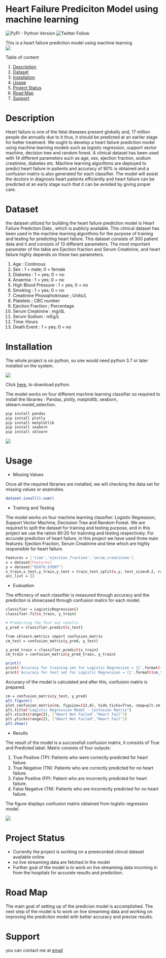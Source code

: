 # Heart Failure Prediciton Model using machine learning

![PyPI - Python Version](https://img.shields.io/pypi/pyversions/matplotlib) ![Twitter Follow](https://img.shields.io/twitter/follow/Abhishe42544768?label=Abhishek&style=social)


This is a heart failure prediction model using machine learning   
![](Read_me_images/HF_readme.jpg)

Table of content
1. [Description](#description)
2. [Dataset](#dataset)
3. [Installation](#installation)
4. [Usage](#usage)
5. [Project Status](#project-status)
6. [Road Map](#road-map)
7. [Support](#support)

# Description 
Heart failure is one of the fatal diseases present globally and, 17 million people die annually due to it thus, it should be predicted at an earlier stage for better treatment. We ought to develop a heart failure prediction model using machine learning models such as logistic regression, support vector machine, decision tree and random forest. A clinical dataset has been used with 14 different parameters such as age, sex, ejection fraction, sodium creatinine, diabetes etc. Machine learning algorithms are deployed to predict heart failure in patients and accuracy of 90% is obtained and a confusion matrix is also generated for each classifier. The model will assist the doctors in diagnosis heart patients efficiently and heart failure can be predicted at an early stage such that it can be avoided by giving proper care.

# Dataset
the dataset utilized for building the heart failure prediction model is Heart Failure Prediction Data , which is publicly available. This clinical dataset has been used in the machine learning algorithms for the purpose of training and testing for predicting heart failure. This dataset consists of 300 patient data and it and consists of 13 different parameters. The most important parameter of the table are Ejection fraction and Serum Creatinine, and heart failure highly depends on these two parameters.

1. Age : Continous
2. Sex : 1 = male; 0 = female
3. Diabetes : 1 = yes; 0 = no
4. Anaemia : 1 = yes; 0 = no
5. High Blood Pressure : 1 = yes; 0 = no
6. Smoking : 1 = yes; 0 = no
7. Creatinine Phosophokinase ; Units/L
8. Platelets ; CBC number
9. Ejection Fraction ; Percentage
10. Serum Creatinine : mg/dL
11. Serum Sodium : mEg/L
12. Time: Hours
13. Death Event : 1 = yes; 0 = no

# Installation 

The whole project is on python, so one would need python 3.7 or later installed on the system. 

![](Read_me_images/PYthon_install.jpg)

Click [here](https://www.python.org/downloads/), to download python.

The model works on four different machine learning classifier so required to install the libraries : Pandas, plotly,  matplotlib, seaborn, sklearn.model_selection.

```bash
pip install pandas
pip install plotly
pip install matplotlib 
pip install seaborn 
pip install sklearn
```

![](Read_me_images/lib.jpg)

# Usage 

- Missing Values

Once all the required libraries are installed, we will checking the data set for missing values or anamolies.

```bash
dataset.isnull().sum()
```
- Training and Testing 

The model works on four machine learning classifier: Logistic Regression, Support Vector Machine, Decission Tree and Random Forest. We are required to spilt the dataset for training and testing purpose, and in this project we use the ration 80:20 for trainning and testing respectively. 
For accurate prediciton of heart failure, in this project we have used three main features: Ejection Fraction, Serum Creatinine and time which are highly responsible for heart failure.

```bash
Features = ['time','ejection_fraction','serum_creatinine']
x = dataset[Features]
y = dataset["DEATH_EVENT"]
x_train,x_test,y_train,y_test = train_test_split(x,y, test_size=0.2, random_state=2)
acc_list = []
```
- Evaluation 

The efficnecy of each classifier is measured through accuracy and the prediciton is showcased through confusion matirx for each model.

```bash
classifier = LogisticRegression()
classifier.fit(x_train, y_train)

# Predicting the Test set results
y_pred = classifier.predict(x_test)

from sklearn.metrics import confusion_matrix
cm_test = confusion_matrix(y_pred, y_test)

y_pred_train = classifier.predict(x_train)
cm_train = confusion_matrix(y_pred_train, y_train)

print()
print('Accuracy for training set for Logistic Regression = {}'.format((cm_train[0][0] + cm_train[1][1])/len(y_train)))
print('Accuracy for test set for Logistic Regression = {}'.format((cm_test[0][0] + cm_test[1][1])/len(y_test)))
```
Accuracy of the model is calculated and after this, confusion matrix is prepared.

```bash
cm = confusion_matrix(y_test, y_pred)
plt.figure()
plot_confusion_matrix(cm, figsize=(12,8), hide_ticks=True, cmap=plt.cm.Blues)
plt.title("Logistic Regression Model - Confusion Matrix")
plt.xticks(range(2), ["Heart Not Failed","Heart Fail"])
plt.yticks(range(2), ["Heart Not Failed","Heart Fail"])
plt.show()
```
- Results

The result of the model is a successfull confusion matrix, it consists of True and Predicted label.
Matrix consists of four outputs: 
1)	True Positive (TP): Patients who were correctly predicted for heart failure.
2)	True Negative (TN): Patients who are correctly predicted for no heart failure.
3)	False Positive (FP):  Patient who are incorrectly predicted for heart failure.
4)	False Negative (TN): Patients who are incorrectly predicted for no heart failure. 

The figure displays confusion matrix obtained from logistic regression model.


![](Read_me_images/LR_CM.png)

# Project Status 
- Currently the project is working on a prerecorded clincal dataset available online
- no live streamimg data are fetched in the model
- Further goal of the model is to work on live streamimg data incoming in from the hospitals for accurate results and predicition. 

# Road Map
The main goal of setting up of the predicion model is accomplished. The next step of the model is to work on live streamimg data and working on improving the prediciton model with better accuracy and precise results. 

# Support
you can contact me at [email](abhishekshah1411@gmail.com)




